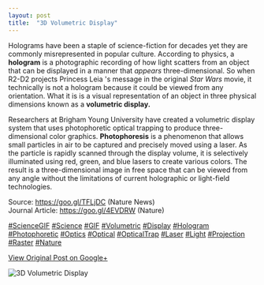 ```yaml
---
layout: post
title:  "3D Volumetric Display"
---
```


Holograms have been a staple of science-fiction for decades yet they are
commonly misrepresented in popular culture. According to physics, a
**hologram** is a photographic recording of how light scatters from an object
that can be displayed in a manner that _appears_ three-dimensional. So when
R2-D2 projects Princess Leia 's message in the original _Star Wars_ movie, it
technically is not a hologram because it could be viewed from any orientation.
What it is is a visual representation of an object in three physical
dimensions known as a **volumetric display.**  
  
Researchers at Brigham Young University have created a volumetric display
system that uses photophoretic optical trapping to produce three-dimensional
color graphics. **Photophoresis** is a phenomenon that allows small particles
in air to be captured and precisely moved using a laser. As the particle is
rapidly scanned through the display volume, it is selectively illuminated
using red, green, and blue lasers to create various colors. The result is a
three-dimensional image in free space that can be viewed from any angle
without the limitations of current holographic or light-field technologies.  
  
Source: <https://goo.gl/TFLjDC> (Nature News)  
Journal Article: <https://goo.gl/4EVDRW> (Nature)  
  
[#ScienceGIF](https://plus.google.com/s/%23ScienceGIF/posts)
[#Science](https://plus.google.com/s/%23Science/posts)
[#GIF](https://plus.google.com/s/%23GIF/posts)
[#Volumetric](https://plus.google.com/s/%23Volumetric/posts)
[#Display](https://plus.google.com/s/%23Display/posts)
[#Hologram](https://plus.google.com/s/%23Hologram/posts)
[#Photophoretic](https://plus.google.com/s/%23Photophoretic/posts)
[#Optics](https://plus.google.com/s/%23Optics/posts)
[#Optical](https://plus.google.com/s/%23Optical/posts)
[#OpticalTrap](https://plus.google.com/s/%23OpticalTrap/posts)
[#Laser](https://plus.google.com/s/%23Laser/posts)
[#Light](https://plus.google.com/s/%23Light/posts)
[#Projection](https://plus.google.com/s/%23Projection/posts)
[#Raster](https://plus.google.com/s/%23Raster/posts)
[#Nature](https://plus.google.com/s/%23Nature/posts)

[View Original Post on Google+](https://plus.google.com/+ColinSullender/posts/feJMxR9xDaM)

![3D Volumetric Display](/assets/img/2018-02-03-3D-Volumetric-Display.gif)
